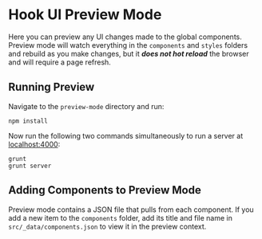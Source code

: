 # Hook UI Preview Mode
Here you can preview any UI changes made to the global components. Preview mode will watch everything in the `components` and `styles` folders and rebuild as you make changes, but it **_does not hot reload_** the browser and will require a page refresh.

## Running Preview
Navigate to the `preview-mode` directory and run:
```
npm install
```
Now run the following two commands simultaneously to run a server at [localhost:4000](//localhost:4000/):
```
grunt
grunt server
```

## Adding Components to Preview Mode
Preview mode contains a JSON file that pulls from each component. If you add a new item to the `components` folder, add its title and file name in `src/_data/components.json` to view it in the preview context.
